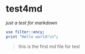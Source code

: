 # test4md
*just a test for markdown* 
```perl
use filter::ency;
print "Hello world!\n";
```

>this is the 
>first md file for 
>test



